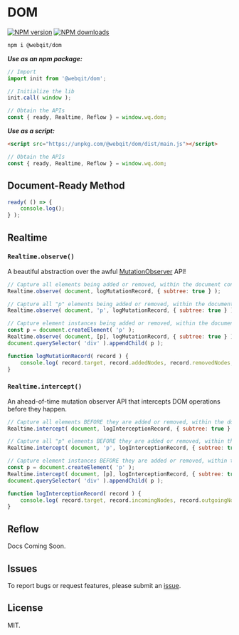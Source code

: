 # DOM

<!-- BADGES/ -->

<span class="badge-npmversion"><a href="https://npmjs.org/package/@webqit/dom" title="View this project on NPM"><img src="https://img.shields.io/npm/v/@webqit/dom.svg" alt="NPM version" /></a></span> <span class="badge-npmdownloads"><a href="https://npmjs.org/package/@webqit/dom" title="View this project on NPM"><img src="https://img.shields.io/npm/dm/@webqit/dom.svg" alt="NPM downloads" /></a></span>

<!-- /BADGES -->

```bash
npm i @webqit/dom
```

**_Use as an npm package:_**

```js
// Import
import init from '@webqit/dom';

// Initialize the lib
init.call( window );

// Obtain the APIs
const { ready, Realtime, Reflow } = window.wq.dom;
```

**_Use as a script:_**

```html
<script src="https://unpkg.com/@webqit/dom/dist/main.js"></script>
```

```js
// Obtain the APIs
const { ready, Realtime, Reflow } = window.wq.dom;
```

## Document-Ready Method

```js
ready( () => {
    console.log();
} );
```

## Realtime

### `Realtime.observe()`

A beautiful abstraction over the awful [MutationObserver](https://developer.mozilla.org/en-US/docs/Web/API/MutationObserver) API!

```js
// Capture all elements being added or removed, within the document context
Realtime.observe( document, logMutationRecord, { subtree: true } );
```

```js
// Capture all "p" elements being added or removed, within the document context
Realtime.observe( document, 'p', logMutationRecord, { subtree: true } );
```

```js
// Capture element instances being added or removed, within the document context
const p = document.createElement( 'p' );
Realtime.observe( document, [p], logMutationRecord, { subtree: true } );
document.querySelector( 'div' ).appendChild( p );
```

```js
function logMutationRecord( record ) {
    console.log( record.target, record.addedNodes, record.removedNodes, record.type );
}
```

### `Realtime.intercept()`

An ahead-of-time mutation observer API that intercepts DOM operations before they happen.

```js
// Capture all elements BEFORE they are added or removed, within the document context
Realtime.intercept( document, logInterceptionRecord, { subtree: true } );
```

```js
// Capture all "p" elements BEFORE they are added or removed, within the document context
Realtime.intercept( document, 'p', logInterceptionRecord, { subtree: true } );
```

```js
// Capture element instances BEFORE they are added or removed, within the document context
const p = document.createElement( 'p' );
Realtime.intercept( document, [p], logInterceptionRecord, { subtree: true } );
document.querySelector( 'div' ).appendChild( p );
```

```js
function logInterceptionRecord( record ) {
    console.log( record.target, record.incomingNodes, record.outgoingNodes, record.type );
}
```

## Reflow

Docs Coming Soon.

## Issues

To report bugs or request features, please submit an [issue](https://github.com/webqit/dom/issues).

## License

MIT.
